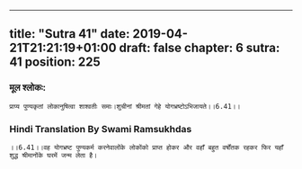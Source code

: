 
---
title: "Sutra 41"
date: 2019-04-21T21:21:19+01:00
draft: false
chapter: 6
sutra: 41
position: 225
---
### मूल श्लोकः:
```
प्राप्य पुण्यकृतां लोकानुषित्वा शाश्वतीः समाः।शुचीनां श्रीमतां गेहे योगभ्रष्टोऽभिजायते।।6.41।।

```

### Hindi Translation By Swami Ramsukhdas
```
।।6.41।।वह योगभ्रष्ट पुण्यकर्म करनेवालोंके लोकोंको प्राप्त होकर और वहाँ बहुत वर्षोंतक रहकर फिर यहाँ शुद्ध श्रीमानोंके घरमें जन्म लेता है। 

```

